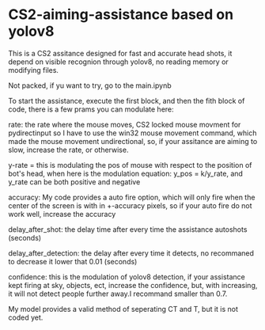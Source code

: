 # CS2-aiming-assistance based on yolov8

This is a CS2 assitance designed for fast and accurate head shots, it depend on visible recognion through yolov8, no reading memory or modifying files.



Not packed, if yu want to try, go to the main.ipynb

To start the assistance, execute the first block, and then the fith block of code, there is a few prams you can modulate here:

  rate: the rate where the mouse moves, CS2 locked mouse movment for pydirectinput so I have to use the       win32 mouse movement command, which made the mouse movement undirectional, so, if your assitance are       aiming to slow, increase the rate, or otherwise.
  
  y-rate = this is modulating the pos of mouse with respect to the position of bot's head, when here is       the modulation equation:
    y_pos = k/y_rate, and y_rate can be both positive and negative
  
  accuracy: My code provides a auto fire option, which will only fire when the center of the screen is         with in +-accuracy pixels, so if your auto fire do not work well, increase the accuracy
  
  delay_after_shot: the delay time after every time the assistance autoshots (seconds)
  
  delay_after_detection: the delay after every time it detects, no recommaned to decrease it lower that       0.01 (seconds)
  
  confidence: this is the modulation of yolov8 detection, if your assistance kept firing at sky, objects,       ect, increase the confidence, but, with increasing, it will not detect people further away.I               recommand smaller than 0.7.  

My model provides a valid method of seperating CT and T, but it is not coded yet.
